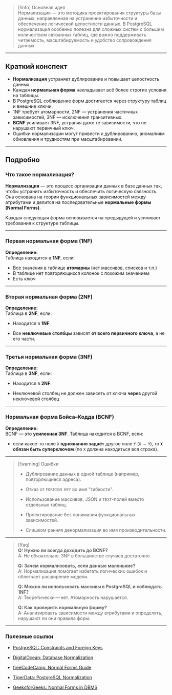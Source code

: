 > [!info] Основная идея  
> Нормализация — это методика проектирования структуры базы данных, направленная на устранение избыточности и обеспечение логической целостности данных. В PostgreSQL нормализация особенно полезна для сложных систем с большим количеством связанных таблиц, где важно поддерживать читаемость, масштабируемость и удобство сопровождения данных.

---

## Краткий конспект

- **Нормализация** устраняет дублирование и повышает целостность данных.
- Каждая **нормальная форма** накладывает всё более строгие условия на таблицы.
- В PostgreSQL соблюдение форм достигается через структуру таблиц и внешние ключи.
- 1NF требует атомарности, 2NF — устранения частичных зависимостей, 3NF — исключения транзитивных.
- **BCNF** усиливает 3NF, устраняя даже те зависимости, что не нарушают первичный ключ.
- Ошибки нормализации могут привести к дублированию, аномалиям обновления и трудностям при масштабировании.

---

## Подробно

### Что такое нормализация?

**Нормализация** — это процесс организации данных в базе данных так, чтобы устранить избыточность и обеспечить логическую связность. Она основана на теории функциональных зависимостей между атрибутами и делится на последовательные **нормальные формы (Normal Forms)**.

Каждая следующая форма основывается на предыдущей и усиливает требования к структуре таблицы.

---

### Первая нормальная форма (1NF)

**Определение:**  
Таблица находится в **1NF**, если:

- Все значения в таблице **атомарны** (нет массивов, списков и т.п.)
- В таблице нет повторяющихся колонок с похожим значением
- Есть ключ


---

### Вторая нормальная форма (2NF)

**Определение:**  
Таблица в **2NF**, если:

- Находится в **1NF**.
    
- Все **неключевые столбцы** зависят **от всего первичного ключа**, а не его части.
    

---

### Третья нормальная форма (3NF)

**Определение:**  
Таблица в **3NF**, если:

- Находится в **2NF**.
    
- Неключевой столбец не должен зависеть от ключа **через** другой неключевой столбец
    


---

### Нормальная форма Бойса–Кодда (BCNF)

**Определение:**  
BCNF — это **усиленная 3NF**. Таблица находится в BCNF, если:

- если какое-то поле `X` **однозначно задаёт** другое поле `Y` (`X → Y`), то **`X` обязан быть суперключом** (по `X` должна находиться вся строка).
    

---

> [!warning] Ошибки
> 
> - Дублирование данных в одной таблице (например, повторяющиеся адреса).
>     
> - Отказ от `FOREIGN KEY` во имя "гибкости".
>     
> - Использование массивов, JSON и `TEXT`-полей вместо отдельных таблиц.
>     
> - Проектирование без понимания функциональных зависимостей.
>     
> - Слишком ранняя денормализация во имя производительности.
>     

---

> [!faq]  
> **Q: Нужно ли всегда доходить до BCNF?**  
> A: Не обязательно. 3NF в большинстве случаев достаточно.
> 
> **Q: Зачем нормализовать, если данные маленькие?**  
> A: Нормализация помогает избегать логических ошибок и облегчает расширение модели.
> 
> **Q: Можно ли использовать массивы в PostgreSQL и соблюдать 1NF?**  
> A: Теоретически — нет. Атомарность нарушается.
> 
> **Q: Как проверить нормальную форму?**  
> A: Анализировать зависимости между атрибутами и определять, нарушают ли они правила форм.
---

### Полезные ссылки

- [PostgreSQL: Constraints and Foreign Keys](https://www.postgresql.org/docs/current/ddl-constraints.html)
    
- [DigitalOcean: Database Normalization](https://www.digitalocean.com/community/tutorials/database-normalization?utm_source=chatgpt.com)
    
- [freeCodeCamp: Normal Forms Guide](https://www.freecodecamp.org/news/database-normalization-1nf-2nf-3nf-table-examples/?utm_source=chatgpt.com)
    
- [TigerData: PostgreSQL Normalization](https://www.tigerdata.com/learn/how-to-use-postgresql-for-data-normalization?utm_source=chatgpt.com)
    
- [GeeksforGeeks: Normal Forms in DBMS](https://www.geeksforgeeks.org/dbms/normal-forms-in-dbms/?utm_source=chatgpt.com)
